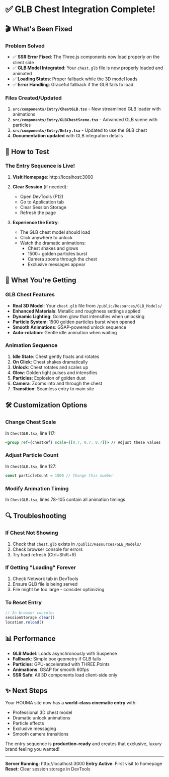 # ✅ GLB Chest Integration Complete!

## 🎬 What's Been Fixed

### Problem Solved
- ✅ **SSR Error Fixed**: The Three.js components now load properly on the client side
- ✅ **GLB Model Integrated**: Your `chest.glb` file is now properly loaded and animated
- ✅ **Loading States**: Proper fallback while the 3D model loads
- ✅ **Error Handling**: Graceful fallback if the GLB fails to load

### Files Created/Updated
1. **`src/components/Entry/ChestGLB.tsx`** - New streamlined GLB loader with animations
2. **`src/components/Entry/GLBChestScene.tsx`** - Advanced GLB scene with particles
3. **`src/components/Entry/Entry.tsx`** - Updated to use the GLB chest
4. **Documentation updated** with GLB integration details

## 🚀 How to Test

### The Entry Sequence is Live!

1. **Visit Homepage**: http://localhost:3000
2. **Clear Session** (if needed):
   - Open DevTools (F12)
   - Go to Application tab
   - Clear Session Storage
   - Refresh the page

3. **Experience the Entry**:
   - The GLB chest model should load
   - Click anywhere to unlock
   - Watch the dramatic animations:
     - Chest shakes and glows
     - 1500+ golden particles burst
     - Camera zooms through the chest
     - Exclusive messages appear

## 🎨 What You're Getting

### GLB Chest Features
- **Real 3D Model**: Your `chest.glb` file from `/public/Resources/GLB_Models/`
- **Enhanced Materials**: Metallic and roughness settings applied
- **Dynamic Lighting**: Golden glow that intensifies when unlocking
- **Particle System**: 1500 golden particles burst when opened
- **Smooth Animations**: GSAP-powered unlock sequence
- **Auto-rotation**: Gentle idle animation when waiting

### Animation Sequence
1. **Idle State**: Chest gently floats and rotates
2. **On Click**: Chest shakes dramatically
3. **Unlock**: Chest rotates and scales up
4. **Glow**: Golden light pulses and intensifies
5. **Particles**: Explosion of golden dust
6. **Camera**: Zooms into and through the chest
7. **Transition**: Seamless entry to main site

## 🛠️ Customization Options

### Change Chest Scale
In `ChestGLB.tsx`, line 117:
```jsx
<group ref={chestRef} scale={[0.7, 0.7, 0.7]}> // Adjust these values
```

### Adjust Particle Count
In `ChestGLB.tsx`, line 127:
```jsx
const particleCount = 1500 // Change this number
```

### Modify Animation Timing
In `ChestGLB.tsx`, lines 78-105 contain all animation timings

## 🔍 Troubleshooting

### If Chest Not Showing
1. Check that `chest.glb` exists in `/public/Resources/GLB_Models/`
2. Check browser console for errors
3. Try hard refresh (Ctrl+Shift+R)

### If Getting "Loading" Forever
1. Check Network tab in DevTools
2. Ensure GLB file is being served
3. File might be too large - consider optimizing

### To Reset Entry
```javascript
// In browser console:
sessionStorage.clear()
location.reload()
```

## 📊 Performance

- **GLB Model**: Loads asynchronously with Suspense
- **Fallback**: Simple box geometry if GLB fails
- **Particles**: GPU-accelerated with THREE.Points
- **Animations**: GSAP for smooth 60fps
- **SSR Safe**: All 3D components load client-side only

## ✨ Next Steps

Your HOUMA site now has a **world-class cinematic entry** with:
- Professional 3D chest model
- Dramatic unlock animations
- Particle effects
- Exclusive messaging
- Smooth camera transitions

The entry sequence is **production-ready** and creates that exclusive, luxury brand feeling you wanted!

---

**Server Running**: http://localhost:3000
**Entry Active**: First visit to homepage
**Reset**: Clear session storage in DevTools
